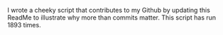 I wrote a cheeky script that contributes to my Github by updating this ReadMe to illustrate why more than commits matter. This script has run 1893 times.